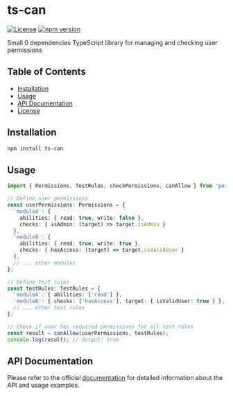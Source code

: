 # ts-can

[![License](https://img.shields.io/badge/license-MIT-blue.svg)](LICENSE)
[![npm version](https://badge.fury.io/js/ts-can.svg)](https://badge.fury.io/js/ts-can.svg)

Small 0 dependencies TypeScript library for managing and checking user permissions

## Table of Contents

- [Installation](#installation)
- [Usage](#usage)
- [API Documentation](#api-documentation)
- [License](#license)

## Installation

```bash
npm install ts-can
```

## Usage
```ts
import { Permissions, TestRules, checkPermissions, canAllow } from 'permissions-library';

// Define user permissions
const userPermissions: Permissions = {
  'moduleA': {
    abilities: { read: true, write: false },
    checks: { isAdmin: (target) => target.isAdmin }
  },
  'moduleB': {
    abilities: { read: true, write: true },
    checks: { hasAccess: (target) => target.isValidUser }
  },
  // ... other modules
};

// Define test rules
const testRules: TestRules = {
  'moduleA': { abilities: ['read'] },
  'moduleB': { checks: ['hasAccess'], target: { isValidUser: true } },
  // ... other test rules
};

// Check if user has required permissions for all test rules
const result = canAllow(userPermissions, testRules);
console.log(result); // Output: true
```

## API Documentation

Please refer to the official [documentation](https://veselinreljic.github.io/ts-can/globals.html#canallow) for detailed information about the API and usage examples.
